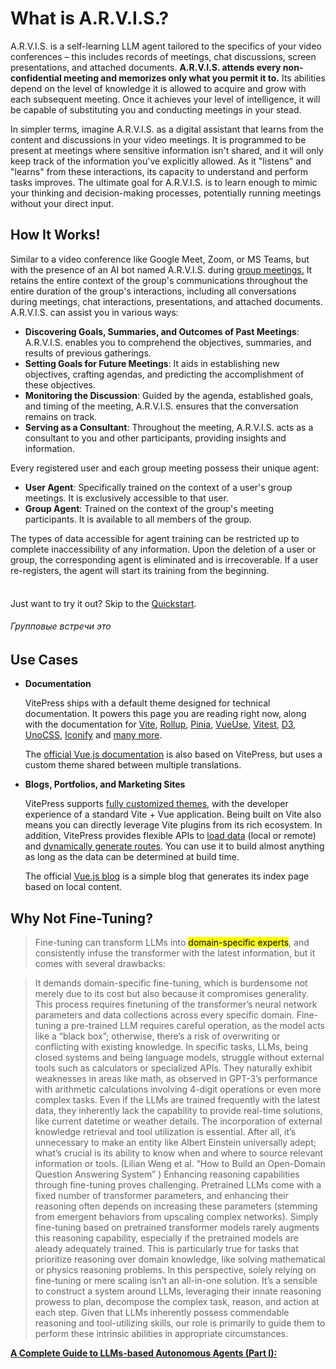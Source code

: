 # What is A.R.V.I.S.?

A.R.V.I.S. is a self-learning LLM agent tailored to the specifics of your video conferences – this includes records of meetings, chat discussions, screen presentations, and attached documents. **A.R.V.I.S. attends every non-confidential meeting and memorizes only what you permit it to.** Its abilities depend on the level of knowledge it is allowed to acquire and grow with each subsequent meeting. Once it achieves your level of intelligence, it will be capable of substituting you and conducting meetings in your stead.

In simpler terms, imagine A.R.V.I.S. as a digital assistant that learns from the content and discussions in your video meetings. It is programmed to be present at meetings where sensitive information isn't shared, and it will only keep track of the information you've explicitly allowed. As it "listens" and "learns" from these interactions, its capacity to understand and perform tasks improves. The ultimate goal for A.R.V.I.S. is to learn enough to mimic your thinking and decision-making processes, potentially running meetings without your direct input.

## How It Works!

Similar to a video conference like Google Meet, Zoom, or MS Teams, but with the presence of an AI bot named A.R.V.I.S. during [group meetings.](#групповые-встречи-это '45678') It retains the entire context of the group's communications throughout the entire duration of the group's interactions, including all conversations during meetings, chat interactions, presentations, and attached documents. A.R.V.I.S. can assist you in various ways:

- **Discovering Goals, Summaries, and Outcomes of Past Meetings**: A.R.V.I.S. enables you to comprehend the objectives, summaries, and results of previous gatherings.
- **Setting Goals for Future Meetings**: It aids in establishing new objectives, crafting agendas, and predicting the accomplishment of these objectives.
- **Monitoring the Discussion**: Guided by the agenda, established goals, and timing of the meeting, A.R.V.I.S. ensures that the conversation remains on track.
- **Serving as a Consultant**: Throughout the meeting, A.R.V.I.S. acts as a consultant to you and other participants, providing insights and information.

Every registered user and each group meeting possess their unique agent:

- **User Agent**: Specifically trained on the context of a user's group meetings. It is exclusively accessible to that user.
- **Group Agent**: Trained on the context of the group's meeting participants. It is available to all members of the group.

The types of data accessible for agent training can be restricted up to complete inaccessibility of any information. Upon the deletion of a user or group, the corresponding agent is eliminated and is irrecoverable. If a user re-registers, the agent will start its training from the beginning.

<div class="tip custom-block" style="padding-top: 8px">

Just want to try it out? Skip to the [Quickstart](./getting-started).

</div>

###### Групповые встречи это

## Use Cases

- **Documentation**

  VitePress ships with a default theme designed for technical documentation. It powers this page you are reading right now, along with the documentation for [Vite](https://vitejs.dev/), [Rollup](https://rollupjs.org/), [Pinia](https://pinia.vuejs.org/), [VueUse](https://vueuse.org/), [Vitest](https://vitest.dev/), [D3](https://d3js.org/), [UnoCSS](https://unocss.dev/), [Iconify](https://iconify.design/) and [many more](https://www.vuetelescope.com/explore?framework.slug=vitepress).

  The [official Vue.js documentation](https://vuejs.org/) is also based on VitePress, but uses a custom theme shared between multiple translations.

- **Blogs, Portfolios, and Marketing Sites**

  VitePress supports [fully customized themes](./custom-theme), with the developer experience of a standard Vite + Vue application. Being built on Vite also means you can directly leverage Vite plugins from its rich ecosystem. In addition, VitePress provides flexible APIs to [load data](./data-loading) (local or remote) and [dynamically generate routes](./routing#dynamic-routes). You can use it to build almost anything as long as the data can be determined at build time.

  The official [Vue.js blog](https://blog.vuejs.org/) is a simple blog that generates its index page based on local content.

## Why Not Fine-Tuning?

> Fine-tuning can transform LLMs into <mark>domain-specific experts</mark>, and consistently infuse the transformer with the latest information, but it comes with several drawbacks:

> It demands domain-specific fine-tuning, which is burdensome not merely due to its cost but also because it compromises generality. This process requires finetuning of the transformer’s neural network parameters and data collections across every specific domain.
> Fine-tuning a pre-trained LLM requires careful operation, as the model acts like a “black box”; otherwise, there’s a risk of overwriting or conflicting with existing knowledge.
> In specific tasks, LLMs, being closed systems and being language models, struggle without external tools such as calculators or specialized APIs. They naturally exhibit weaknesses in areas like math, as observed in GPT-3’s performance with arithmetic calculations involving 4-digit operations or even more complex tasks. Even if the LLMs are trained frequently with the latest data, they inherently lack the capability to provide real-time solutions, like current datetime or weather details. The incorporation of external knowledge retrieval and tool utilization is essential. After all, it’s unnecessary to make an entity like Albert Einstein universally adept; what’s crucial is its ability to know when and where to source relevant information or tools. (Lilian Weng et al. “How to Build an Open-Domain Question Answering System” )
> Enhancing reasoning capabilities through fine-tuning proves challenging. Pretrained LLMs come with a fixed number of transformer parameters, and enhancing their reasoning often depends on increasing these parameters (stemming from emergent behaviors from upscaling complex networks). Simply fine-tuning based on pretrained transformer models rarely augments this reasoning capability, especially if the pretrained models are aleady adequately trained. This is particularly true for tasks that prioritize reasoning over domain knowledge, like solving mathematical or physics reasoning problems.
> In this perspective, solely relying on fine-tuning or mere scaling isn’t an all-in-one solution. It’s a sensible to construct a system around LLMs, leveraging their innate reasoning prowess to plan, decompose the complex task, reason, and action at each step. Given that LLMs inherently possess commendable reasoning and tool-utilizing skills, our role is primarily to guide them to perform these intrinsic abilities in appropriate circumstances.

**[A Complete Guide to LLMs-based Autonomous Agents (Part I):](https://medium.com/the-modern-scientist/a-complete-guide-to-llms-based-autonomous-agents-part-i-69515c016792)**
